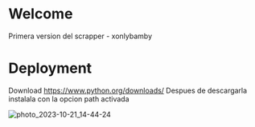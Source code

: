 # Welcome

Primera version del scrapper - xonlybamby

# Deployment
Download https://www.python.org/downloads/
Despues de descargarla instalala con la opcion path activada

![photo_2023-10-21_14-44-24](https://github.com/xonlybamby/scrapper-v1/assets/93606292/2875da3c-2a63-4f93-a433-fa0cd11552df)
